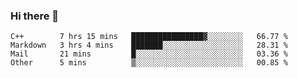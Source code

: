 ### Hi there 👋

<!--
**wangsy503/wangsy503** is a ✨ _special_ ✨ repository because its `README.md` (this file) appears on your GitHub profile.

Here are some ideas to get you started:

- 🔭 I’m currently working on ...
- 🌱 I’m currently learning ...
- 👯 I’m looking to collaborate on ...
- 🤔 I’m looking for help with ...
- 💬 Ask me about ...
- 📫 How to reach me: ...
- 😄 Pronouns: ...
- ⚡ Fun fact: ...
-->
<!--START_SECTION:waka-->

```text
C++        7 hrs 15 mins   ████████████████▓░░░░░░░░   66.77 %
Markdown   3 hrs 4 mins    ███████░░░░░░░░░░░░░░░░░░   28.31 %
Mail       21 mins         █░░░░░░░░░░░░░░░░░░░░░░░░   03.36 %
Other      5 mins          ▒░░░░░░░░░░░░░░░░░░░░░░░░   00.85 %
```

<!--END_SECTION:waka-->
